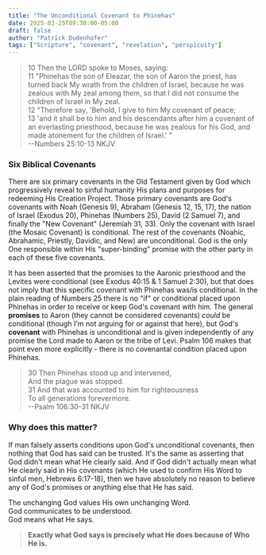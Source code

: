 ```yaml
---
title: "The Unconditional Covenant to Phinehas"
date: 2025-03-25T09:30:00-05:00
draft: false
author: "Patrick Dudenhofer"
tags: ["Scripture", "covenant", "revelation", "perspicuity"]
---
```


>10 Then the LORD spoke to Moses, saying:  
11 "Phinehas the son of Eleazar, the son of Aaron the priest, has turned back My wrath from the children of Israel, because he was zealous with My zeal among them, so that I did not consume the children of Israel in My zeal.  
12 "Therefore say, 'Behold, I give to him My covenant of peace;  
13 'and it shall be to him and his descendants after him a covenant of an everlasting priesthood, because he was zealous for his God, and made atonement for the children of Israel.' "  
--Numbers 25:10-13 NKJV

### Six Biblical Covenants

There are six primary covenants in the Old Testament given by God which progressively reveal to sinful humanity His plans and purposes for redeeming His Creation Project.
Those primary covenants are God's covenants with Noah (Genesis 9), Abraham (Genesis 12, 15, 17), the nation of Israel (Exodus 20), Phinehas (Numbers 25), David (2 Samuel 7), and finally the "New Covenant" (Jeremiah 31, 33).
Only the covenant with Israel (the Mosaic Covenant) is conditional.
The rest of the covenants (Noahic, Abrahamic, Priestly, Davidic, and New) are unconditional.
God is the only One responsible within His "super-binding" promise with the other party in each of these five covenants.

It has been asserted that the promises to the Aaronic priesthood and the Levites were conditional (see Exodus 40:15 & 1 Samuel 2:30), but that does not imply that this specific covenant with Phinehas was/is conditional.
In the plain reading of Numbers 25 there is no "if" or conditional placed upon Phinehas in order to receive or keep God's covenant with him.
The general **promises** to Aaron (they cannot be considered covenants) *could* be conditional (though I'm not arguing for or against that here), but God's **covenant** with Phinehas *is* unconditional and is given independently of any promise the Lord made to Aaron or the tribe of Levi.
Psalm 106 makes that point even more explicitly - there is no covenantal condition placed upon Phinehas.

>30 Then Phinehas stood up and intervened,  
And the plague was stopped.  
31 And that was accounted to him for righteousness  
To all generations forevermore.  
--Psalm 106:30-31 NKJV

### Why does this matter?
If man falsely asserts conditions upon God's unconditional covenants, then nothing that God has said can be trusted.
It's the same as asserting that God didn't mean what He clearly said.
And if God didn't actually mean what He clearly said in His covenants (which He used to confirm His Word to sinful men, Hebrews 6:17-18), then we have absolutely no reason to believe any of God's promises or anything else that He has said.

The unchanging God values His own unchanging Word.  
God communicates to be understood.  
God means what He says. 

>**Exactly what God says is precisely what He does because of Who He is.**